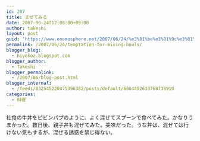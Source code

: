 ```yaml
---
id: 207
title: まぜてみる
date: 2007-06-24T12:08:00+09:00
author: takeshi
layout: post
guid: 'https://www.enomosphere.net/2007/06/24/%e3%81%be%e3%81%9c%e3%81%a6%e3%81%bf%e3%82%8b/'
permalink: /2007/06/24/temptation-for-mixing-bowls/
blogger_blog:
  - hiyokoz.blogspot.com
blogger_author:
  - Takeshi
blogger_permalink:
  - /2007/06/blog-post.html
blogger_internal:
  - /feeds/832545220475396382/posts/default/6864492633768738919
categories:
  - 料理
---
```

社食の牛丼をピビンパプのように、よく混ぜてスプーンで食べてみた。かなりうまかった。数日後、親子丼も混ぜてみた。美味だった。うな丼は、混ぜては行けない気もするが、混ぜる誘惑を禁じ得ない。